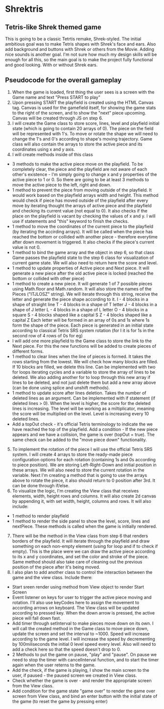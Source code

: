 # Shrektris
## Tetris-like Shrek themed game

This is going to be a classic Tetrtis remake, Shrek-styled. The initial ambitious goal was to make Tetris shapes with Shrek's face and ears. Also add background and buttons with Shrek or others from the Movie. Adding nice sounds is another goal.
I'm not sure how much my design skills will be enough for all this, so the main goal is to make the project fully functional and good looking. With or without Shrek ears.

## Pseudocode for the overall gameplay

1. When the game is loaded, first thing the user sees is a screen with the Game name and text "Press START to play" 
2. Upon pressing START the playfield is created using the HTML Canvas tag. Canvas is used for the gamefield itself, for showing the game stats to the right of the screen, and to show the "next" piece upcoming. Canvas will be created through JS on step 6.
3. I will create the Game class to store score, lines, level and playfield initial state (which is going to contain 20 arrays of 0). The piece on the field will be represented with 1's. To move or rotate the shape we will need to change the 1's and 0's according to shape's moving trajectory. Game class will also contain the arrays to store the active piece and its coordinates using x and y axis. 
4. I will create methods inside of this class 
- 3 methods to make the active piece move on the playfield. To be completely clear, the piece and the playfield are not aware of each other's existence - I'm simply going to change x and y properties of the active piece to 1 or 0. So there are going to be at least 3 methods to move the active piece to the left, right and down. 
- 1 method to prevent the piece from moving outside of the playfield. It would work based on the playfield arrays width and height. This method would check if piece has moved outside of the playfield after every move by iterating thought the arrays of active piece and the playfield and checking its current value (not equal to 0). It also checks if the place on the playfield is vacant by checking the values of x and y. I will use if statements and "this" keyword to finish the checks.
- 1 method to move the coordinates of the current piece to the playfield (by iterating the accirding arrays). It will be called when the piece has reached the bottom or collided with another piece - therefore everytime after down movement is triggered. It also checks if the piece's current value is not 0.
- 1 method to bind the game array and the object in step 6, so that class Game passes the playfield state to the step 6 class for visualization of current game state. We will also need to return here the score and level.
- 1 method to update properties of Active piece and Next piece. It will generate a new piece after the old active piece is locked (reached the bottom or collided with other piece)
- 1 method to create a new piece. It will generate 1 of 7 possible pieces using Math.floor and Math.random. It will also store the names of the Pieces ("ITJLOSZ" string). We will iterate through this string, receive the letter and generate the piece shape according to it.
I - 4 blocks in a shape of straight line
T - 4 blocks in a shape of T letter
J - 4 blocks in a shape of J letter
L - 4 blocks in a shape of L letter
O - 4 blocks in a square
S - 4 blocks shaped like a capital S
Z - 4 blocks shaped like a capital Z
Each letter will be formed in an array of 0s and 1s where 1s form the shape of the piece. Each piece is generated in an initial state according to classical Tetris SRS system rotation (for I it is for 1s in the second row of 4 rows of 0s for eg)
- I will add one more playfield to the Game class to store the link to the Next piece. For this the new functions will be added to create pieces of different forms.
- 1 method to clear lines when the line of pieces is formed. It takes the rows starting from the lowest. We will check how many blocks are filled. If 10 blocks are filled, we delete this line. Can be implemented with two for loops iterating cycles and a variable to store the array of lines to be deleted. We also adding another for to loop through this new array if lines to be deleted, and not just delete them but add a new array above (can be done using splice and unshift methods).
- 1 method to update score after lines deletion. Takes the number of deleted lines as an argument. Can be implemented with if statement (if deleted lines > 0). When the level is higher, the score for the deleted lines is increasing. The level will be working as a miltiplicator, meaning the score will be multiplied on the level. Level is increasing every 10 deleted lines.
- Add a topOut check - it's official Tetris terminology to indicate the we have reached the top of the playfield. Add a condition - If the new piece appears and we have a collision, the game is over (topOut = true). The same check can be added to the "move piece down" functionality.
5. To implement the rotation of the piece I will use the official Tetris SRS system. I will create 4 arrays to store the ready-made piece configuration options for each rotation (containing 1s and 0s according to piece position). We are storing Left-Right-Down and initial position in these arrays. We will also need to store the current rotation in the variable. Next I'm creating a method that is going to use the arrays above to rotate the piece, it also should return to 0 position after 3rd. It can be done through if/else. 
6. To visualize the logic, I'm creating the View class that receives elements, width, height rows and columns. It will also create 2d canvas by appending it, with set width, height, columns and rows.
It will also include:
- 1 method to render playfield
- 1 method to render the side panel to show the level, score, lines and nextPiece. 
These methods is called when the game is initially rendered. 
7. There will be the method in the View class from step 6 that renders borders of the playfield. It will iterate through the playfield and draw something on each non-empty element (using for loop and if to check if empty). This is the place were we can draw the active piece according to its x and y coordinates, and set the color and stroke of the piece. Same method should also take care of cleaning out the previous position of the piece after it's being moved.
8. I also plan to add another class to control the interaction between the game and the view class. Include there:
- Start sreen render using method from View object to render Start Screen
- Event listener on keys for user to trigger the active piece moving and rotation. I'll also use keyCodes here to assign the movement to according arrows on keyboard. The View class will be updated according to pressed key. When the down arrow is pressed, the active piece will fall down fast.
- Add timer through setInterval to make pieces move down on its own. I will call the created method in the Game class to move piece down, update the screen and set the interval to ~1000. Speed will increase according to the game level. I will increase the speed by decrementing by 100miliseconds the initial 0 level speed every level. Also will need to add a check here so that the speed doesn't drop to 0.
- 2 Methods to put the game on pause, "play" and "pause". On pause we need to stop the timer with cancelInterval function, and to start the timer again when the user reterns to the game. 
- Add the check, if the game is playing, I show the main screen to the user, if paused - the paused screen we created in View class.
- Check whether the game is over - and render the appropriate screen from the View class.
- Add condition for the game state "game over" to render the game over screen from View class, and bind an enter button with the initial state of the game (to reset the game by pressing enter)